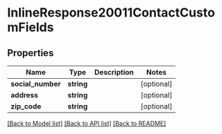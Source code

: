 # InlineResponse20011ContactCustomFields

## Properties
Name | Type | Description | Notes
------------ | ------------- | ------------- | -------------
**social_number** | **string** |  | [optional] 
**address** | **string** |  | [optional] 
**zip_code** | **string** |  | [optional] 

[[Back to Model list]](../../README.md#documentation-for-models) [[Back to API list]](../../README.md#documentation-for-api-endpoints) [[Back to README]](../../README.md)

